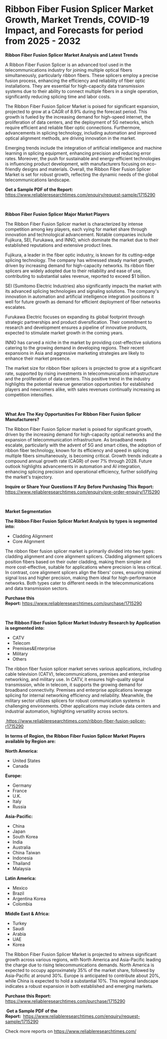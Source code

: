 <p><h1>Ribbon Fiber Fusion Splicer Market Growth, Market Trends, COVID-19 Impact, and Forecasts for period from 2025 - 2032</h1></p><p><strong>Ribbon Fiber Fusion Splicer Market Analysis and Latest Trends</strong></p>
<p><p>A Ribbon Fiber Fusion Splicer is an advanced tool used in the telecommunications industry for joining multiple optical fibers simultaneously, particularly ribbon fibers. These splicers employ a precise fusion process, enhancing the efficiency and reliability of fiber optic installations. They are essential for high-capacity data transmission systems due to their ability to connect multiple fibers in a single operation, significantly reducing splicing time and labor costs.</p><p>The Ribbon Fiber Fusion Splicer Market is poised for significant expansion, projected to grow at a CAGR of 8.9% during the forecast period. This growth is fueled by the increasing demand for high-speed internet, the proliferation of data centers, and the deployment of 5G networks, which require efficient and reliable fiber optic connections. Furthermore, advancements in splicing technology, including automation and improved optical alignment methods, are driving innovation in the market. </p><p>Emerging trends include the integration of artificial intelligence and machine learning in splicing equipment, enhancing precision and reducing error rates. Moreover, the push for sustainable and energy-efficient technologies is influencing product development, with manufacturers focusing on eco-friendly designs and materials. Overall, the Ribbon Fiber Fusion Splicer Market is set for robust growth, reflecting the dynamic needs of the global telecommunications landscape.</p></p>
<p><strong>Get a Sample PDF of the Report:&nbsp;</strong> <a href="https://www.reliableresearchtimes.com/enquiry/request-sample/1715290?utm_campaign=3363&utm_medium=2&utm_source=Github&utm_content=ia&utm_term=28032025&utm_id=ribbon-fiber-fusion-splicer">https://www.reliableresearchtimes.com/enquiry/request-sample/1715290</a></p>
<p>&nbsp;</p>
<p><strong>Ribbon Fiber Fusion Splicer Major Market Players</strong></p>
<p><p>The Ribbon Fiber Fusion Splicer market is characterized by intense competition among key players, each vying for market share through innovation and technological advancement. Notable companies include Fujikura, SEI, Furukawa, and INNO, which dominate the market due to their established reputations and extensive product lines.</p><p>Fujikura, a leader in the fiber optic industry, is known for its cutting-edge splicing technology. The company has witnessed steady market growth, driven by increasing demand for high-capacity networks. Its ribbon fiber splicers are widely adopted due to their reliability and ease of use, contributing to substantial sales revenue, reported to exceed $1 billion.</p><p>SEI (Sumitomo Electric Industries) also significantly impacts the market with its advanced splicing technologies and signaling solutions. The company's innovation in automation and artificial intelligence integration positions it well for future growth as demand for efficient deployment of fiber networks escalates.</p><p>Furukawa Electric focuses on expanding its global footprint through strategic partnerships and product diversification. Their commitment to research and development ensures a pipeline of innovative products, expected to stimulate market growth in the coming years.</p><p>INNO has carved a niche in the market by providing cost-effective solutions catering to the growing demand in developing regions. Their recent expansions in Asia and aggressive marketing strategies are likely to enhance their market presence.</p><p>The market size for ribbon fiber splicers is projected to grow at a significant rate, supported by rising investments in telecommunications infrastructure and the proliferation of data centers. This positive trend in the industry highlights the potential revenue generation opportunities for established players and newcomers alike, with sales revenues continually increasing as competition intensifies.</p></p>
<p>&nbsp;</p>
<p><strong>What Are The Key Opportunities For Ribbon Fiber Fusion Splicer Manufacturers?</strong></p>
<p><p>The Ribbon Fiber Fusion Splicer market is poised for significant growth, driven by the increasing demand for high-capacity optical networks and the expansion of telecommunication infrastructure. As broadband needs escalate, particularly with the advent of 5G and smart cities, the adoption of ribbon fiber technology, known for its efficiency and speed in splicing multiple fibers simultaneously, is becoming critical. Growth trends indicate a compound annual growth rate (CAGR) of over 7% through 2028. Future outlook highlights advancements in automation and AI integration, enhancing splicing precision and operational efficiency, further solidifying the market's trajectory.</p></p>
<p><strong>Inquire or Share Your Questions If Any Before Purchasing This Report:</strong> <a href="https://www.reliableresearchtimes.com/enquiry/pre-order-enquiry/1715290?utm_campaign=3363&utm_medium=2&utm_source=Github&utm_content=ia&utm_term=28032025&utm_id=ribbon-fiber-fusion-splicer">https://www.reliableresearchtimes.com/enquiry/pre-order-enquiry/1715290</a></p>
<p>&nbsp;</p>
<p><strong>Market Segmentation</strong></p>
<p><strong>The Ribbon Fiber Fusion Splicer Market Analysis by types is segmented into:</strong></p>
<p><ul><li>Cladding Alignment</li><li>Core Alignment</li></ul></p>
<p><p>The ribbon fiber fusion splicer market is primarily divided into two types: cladding alignment and core alignment splicers. Cladding alignment splicers position fibers based on their outer cladding, making them simpler and more cost-effective, suitable for applications where precision is less critical. In contrast, core alignment splicers align the fibers' cores, ensuring minimal signal loss and higher precision, making them ideal for high-performance networks. Both types cater to different needs in the telecommunications and data transmission sectors.</p></p>
<p><strong>Purchase this Report:&nbsp;</strong><a href="https://www.reliableresearchtimes.com/purchase/1715290?utm_campaign=3363&utm_medium=2&utm_source=Github&utm_content=ia&utm_term=28032025&utm_id=ribbon-fiber-fusion-splicer">https://www.reliableresearchtimes.com/purchase/1715290</a></p>
<p>&nbsp;</p>
<p><strong>The Ribbon Fiber Fusion Splicer Market Industry Research by Application is segmented into:</strong></p>
<p><ul><li>CATV</li><li>Telecom</li><li>Premises&Enterprise</li><li>Military</li><li>Others</li></ul></p>
<p><p>The ribbon fiber fusion splicer market serves various applications, including cable television (CATV), telecommunications, premises and enterprise networking, and military use. In CATV, it ensures high-quality signal transmission, while in telecom, it supports the growing demand for broadband connectivity. Premises and enterprise applications leverage splicing for internal networking efficiency and reliability. Meanwhile, the military sector utilizes splicers for robust communication systems in challenging environments. Other applications may include data centers and industrial automation, highlighting versatility across sectors.</p></p>
<p><a href="https://www.reliableresearchtimes.com/ribbon-fiber-fusion-splicer-r1715290?utm_campaign=3363&utm_medium=2&utm_source=Github&utm_content=ia&utm_term=28032025&utm_id=ribbon-fiber-fusion-splicer">&nbsp;https://www.reliableresearchtimes.com/ribbon-fiber-fusion-splicer-r1715290</a></p>
<p><strong>In terms of Region, the Ribbon Fiber Fusion Splicer Market Players available by Region are:</strong></p>
<p>
    <p> <strong> North America: </strong>
        <ul>
            <li>United States</li>
            <li>Canada</li>
        </ul>
        </p> 
    <p> <strong> Europe: </strong>
        <ul>
            <li>Germany</li>
            <li>France</li>
            <li>U.K.</li>
            <li>Italy</li>
            <li>Russia</li>
        </ul>
        </p> 
    <p> <strong> Asia-Pacific: </strong>
        <ul>
            <li>China</li>
            <li>Japan</li>
            <li>South Korea</li>
            <li>India</li>
            <li>Australia</li>
            <li>China Taiwan</li>
            <li>Indonesia</li>
            <li>Thailand</li>
            <li>Malaysia</li>
        </ul>
        </p> 
    <p> <strong> Latin America: </strong>
        <ul>
            <li>Mexico</li>
            <li>Brazil</li>
            <li>Argentina Korea</li>
            <li>Colombia</li>
        </ul>
        </p> 
    <p> <strong> Middle East & Africa: </strong>
        <ul>
            <li>Turkey</li>
            <li>Saudi</li>
            <li>Arabia</li>
            <li>UAE</li>
            <li>Korea</li>
        </ul>
    </p>
    </p>
<p><p>The Ribbon Fiber Fusion Splicer Market is projected to witness significant growth across various regions, with North America and Asia-Pacific leading the charge due to rising telecommunications demands. North America is expected to occupy approximately 35% of the market share, followed by Asia-Pacific at around 30%. Europe is anticipated to contribute about 20%, while China is expected to hold a substantial 10%. This regional landscape indicates a robust expansion in both established and emerging markets.</p></p>
<p><strong>Purchase this Report: </strong><a href="https://www.reliableresearchtimes.com/purchase/1715290?utm_campaign=3363&utm_medium=2&utm_source=Github&utm_content=ia&utm_term=28032025&utm_id=ribbon-fiber-fusion-splicer">https://www.reliableresearchtimes.com/purchase/1715290</a></p>
<p>&nbsp;<strong>Get a Sample PDF of the Report:&nbsp;&nbsp;</strong><a href="https://www.reliableresearchtimes.com/enquiry/request-sample/1715290?utm_campaign=3363&utm_medium=2&utm_source=Github&utm_content=ia&utm_term=28032025&utm_id=ribbon-fiber-fusion-splicer">https://www.reliableresearchtimes.com/enquiry/request-sample/1715290</a></p>
<p><strong></strong></p>
<p>Check more reports on <a href="https://www.reliableresearchtimes.com/?utm_campaign=3363&utm_medium=2&utm_source=Github&utm_content=ia&utm_term=28032025&utm_id=ribbon-fiber-fusion-splicer">https://www.reliableresearchtimes.com/</a></p>